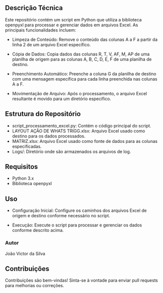 ## Descrição Técnica
Este repositório contém um script em Python que utiliza a biblioteca openpyxl para processar e gerenciar dados em arquivos Excel. As principais funcionalidades incluem:

 - Limpeza de Conteúdo: Remove o conteúdo das colunas A a F a partir da linha 2 de um arquivo Excel específico.

 - Cópia de Dados: Copia dados das colunas R, T, V, AF, M, AP de uma planilha de origem para as colunas A, B, C, D, E, F de uma planilha de destino.

 - Preenchimento Automático: Preenche a coluna G da planilha de destino com uma mensagem específica para cada linha preenchida nas colunas A a F.

 - Movimentação de Arquivo: Após o processamento, o arquivo Excel resultante é movido para um diretório específico.

## Estrutura do Repositório
 - script_processamento_excel.py: Contém o código principal do script.
 - LAYOUT AÇÃO DE WHATS TRIGG.xlsx: Arquivo Excel usado como destino para os dados processados.
 - MATRIZ.xlsx: Arquivo Excel usado como fonte de dados para as colunas especificadas.
 - Logs/: Diretório onde são armazenados os arquivos de log.
## Requisitos
 - Python 3.x
 - Biblioteca openpyxl
## Uso
 - Configuração Inicial: Configure os caminhos dos arquivos Excel de origem e destino conforme necessário no script.

 - Execução: Execute o script para processar e gerenciar os dados conforme descrito acima.

### Autor
João Victor da Silva

## Contribuições
Contribuições são bem-vindas! Sinta-se à vontade para enviar pull requests para melhorias ou correções.
